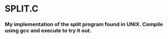 # **SPLIT.C**

### My implementation of the split program found in UNIX. Compile using gcc and execute to try it out.
